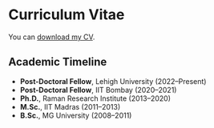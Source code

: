 # Curriculum Vitae

You can [download my CV](assets/Sreeja_Academic_CV.pdf).

## Academic Timeline
- **Post-Doctoral Fellow**, Lehigh University (2022–Present)
- **Post-Doctoral Fellow**, IIT Bombay (2020–2021)
- **Ph.D.**, Raman Research Institute (2013–2020)
- **M.Sc.**, IIT Madras (2011–2013)
- **B.Sc.**, MG University (2008–2011)
